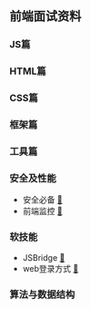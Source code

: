 ## 前端面试资料

### JS篇

### HTML篇

### CSS篇

### 框架篇

### 工具篇

### 安全及性能

* 安全必备 [🔗](../前端面试资料/安全及性能/安全必备.md)
* 前端监控 [🔗](../前端面试资料/安全及性能/前端监控.md)
    
### 软技能

* JSBridge [🔗](../前端面试资料/软技能/JSBridge.md)
* web登录方式 [🔗](../前端面试资料/软技能/web登录.md)

### 算法与数据结构

